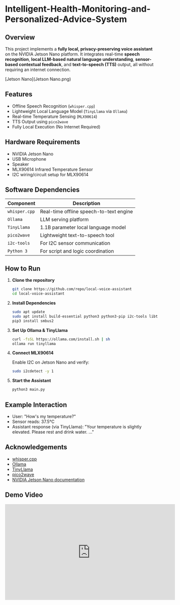 # Intelligent-Health-Monitoring-and-Personalized-Advice-System

## Overview

This project implements a **fully local, privacy-preserving voice assistant** on the NVIDIA Jetson Nano platform. It integrates real-time **speech recognition**, **local LLM-based natural language understanding**, **sensor-based contextual feedback**, and **text-to-speech (TTS)** output, all without requiring an internet connection.

[Jetson Nano](Jetson Nano.png)

## Features

- Offline Speech Recognition (`whisper.cpp`)
- Lightweight Local Language Model (`TinyLlama` via `Ollama`)
- Real-time Temperature Sensing (`MLX90614`)
- TTS Output using `pico2wave`
- Fully Local Execution (No Internet Required)

## Hardware Requirements

- NVIDIA Jetson Nano 
- USB Microphone
- Speaker 
- MLX90614 Infrared Temperature Sensor
- I2C wiring/circuit setup for MLX90614




## Software Dependencies

| Component         | Description                             |
|------------------|-----------------------------------------|
| `whisper.cpp`     | Real-time offline speech-to-text engine |
| `Ollama`          | LLM serving platform                    |
| `TinyLlama`       | 1.1B parameter local language model     |
| `pico2wave`       | Lightweight text-to-speech tool         |
| `i2c-tools`       | For I2C sensor communication       |
| `Python 3`        | For script and logic coordination       |

## How to Run

1. **Clone the repository**

   ```bash
   git clone https://github.com/repo/local-voice-assistant
   cd local-voice-assistant
   ```

2. **Install Dependencies**

   ```bash
   sudo apt update
   sudo apt install build-essential python3 python3-pip i2c-tools libttspico-utils
   pip3 install smbus2
   ```

3. **Set Up Ollama & TinyLlama**

   ```bash
   curl -fsSL https://ollama.com/install.sh | sh
   ollama run tinyllama
   ```

4. **Connect MLX90614**

   Enable I2C on Jetson Nano and verify:

   ```bash
   sudo i2cdetect -y 1
   ```

5. **Start the Assistant**

   ```bash
   python3 main.py
   ```

## Example Interaction

- User: "How's my temperature?"
- Sensor reads: 37.5°C
- Assistant response (via TinyLlama): "Your temperature is slightly elevated. Please rest and drink water. ..."

## Acknowledgements

- [whisper.cpp](https://github.com/ggerganov/whisper.cpp)
- [Ollama](https://ollama.com/)
- [TinyLlama](https://huggingface.co/TinyLlama)
- [pico2wave](https://github.com/naggety/pico2wave-wrapper)
- [NVIDIA Jetson Nano documentation](https://developer.nvidia.com/embedded/learn/get-started-jetson-nano-devkit)

## Demo Video
<iframe width="560" height="315" src="https://www.youtube.com/embed/UVbLRW2dyao?si=RWO2QdPWE1zZ4Cnk" title="YouTube video player" frameborder="0" allow="accelerometer; autoplay; clipboard-write; encrypted-media; gyroscope; picture-in-picture; web-share" referrerpolicy="strict-origin-when-cross-origin" allowfullscreen></iframe>

